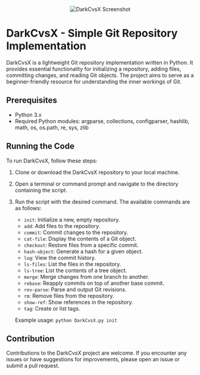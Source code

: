<p align="center">
  <img src="https://i.imgur.com/yLNJn1d.png" alt="DarkCvsX Screenshot">
</p>

# DarkCvsX - Simple Git Repository Implementation

DarkCvsX is a lightweight Git repository implementation written in Python. It provides essential functionality for initializing a repository, adding files, committing changes, and reading Git objects. The project aims to serve as a beginner-friendly resource for understanding the inner workings of Git.

## Prerequisites

- Python 3.x
- Required Python modules: argparse, collections, configparser, hashlib, math, os, os.path, re, sys, zlib

## Running the Code

To run DarkCvsX, follow these steps:

1. Clone or download the DarkCvsX repository to your local machine.

2. Open a terminal or command prompt and navigate to the directory containing the script.

3. Run the script with the desired command. The available commands are as follows:

   - `init`: Initialize a new, empty repository.
   - `add`: Add files to the repository.
   - `commit`: Commit changes to the repository.
   - `cat-file`: Display the contents of a Git object.
   - `checkout`: Restore files from a specific commit.
   - `hash-object`: Generate a hash for a given object.
   - `log`: View the commit history.
   - `ls-files`: List the files in the repository.
   - `ls-tree`: List the contents of a tree object.
   - `merge`: Merge changes from one branch to another.
   - `rebase`: Reapply commits on top of another base commit.
   - `rev-parse`: Parse and output Git revisions.
   - `rm`: Remove files from the repository.
   - `show-ref`: Show references in the repository.
   - `tag`: Create or list tags.

   Example usage: `python DarkCvsX.py init`

## Contribution

Contributions to the DarkCvsX project are welcome. If you encounter any issues or have suggestions for improvements, please open an issue or submit a pull request.

